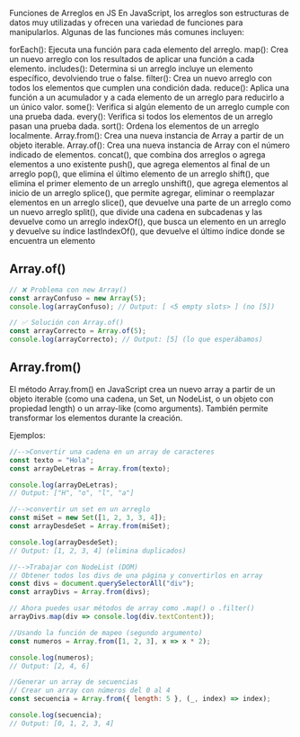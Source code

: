 Funciones de Arreglos en JS
En JavaScript, los arreglos son estructuras de datos muy utilizadas y ofrecen una variedad de funciones para manipularlos. Algunas de las funciones más comunes incluyen:

forEach(): Ejecuta una función para cada elemento del arreglo.
map(): Crea un nuevo arreglo con los resultados de aplicar una función a cada elemento.
includes(): Determina si un arreglo incluye un elemento específico, devolviendo true o false.
filter(): Crea un nuevo arreglo con todos los elementos que cumplen una condición dada.
reduce(): Aplica una función a un acumulador y a cada elemento de un arreglo para reducirlo a un único valor.
some(): Verifica si algún elemento de un arreglo cumple con una prueba dada.
every(): Verifica si todos los elementos de un arreglo pasan una prueba dada.
sort(): Ordena los elementos de un arreglo localmente.
Array.from(): Crea una nueva instancia de Array a partir de un objeto iterable.
Array.of(): Crea una nueva instancia de Array con el número indicado de elementos.
concat(), que combina dos arreglos o agrega elementos a uno existente 
push(), que agrega elementos al final de un arreglo 
pop(), que elimina el último elemento de un arreglo 
shift(), que elimina el primer elemento de un arreglo 
unshift(), que agrega elementos al inicio de un arreglo 
splice(), que permite agregar, eliminar o reemplazar elementos en un arreglo 
slice(), que devuelve una parte de un arreglo como un nuevo arreglo 
split(), que divide una cadena en subcadenas y las devuelve como un arreglo 
indexOf(), que busca un elemento en un arreglo y devuelve su índice 
lastIndexOf(), que devuelve el último índice donde se encuentra un elemento 

## Array.of()
```js
// ❌ Problema con new Array()
const arrayConfuso = new Array(5);
console.log(arrayConfuso); // Output: [ <5 empty slots> ] (no [5])

// ✅ Solución con Array.of()
const arrayCorrecto = Array.of(5);
console.log(arrayCorrecto); // Output: [5] (lo que esperábamos)

```

## Array.from()

El método Array.from() en JavaScript crea un nuevo array a partir de un objeto iterable (como una cadena, un Set, un NodeList, o un objeto con propiedad length) o un array-like (como arguments). También permite transformar los elementos durante la creación.

Ejemplos:

```js
//-->Convertir una cadena en un array de caracteres
const texto = "Hola";
const arrayDeLetras = Array.from(texto);

console.log(arrayDeLetras); 
// Output: ["H", "o", "l", "a"]

//-->convertir un set en un arreglo
const miSet = new Set([1, 2, 3, 3, 4]);
const arrayDesdeSet = Array.from(miSet);

console.log(arrayDesdeSet); 
// Output: [1, 2, 3, 4] (elimina duplicados)

//-->Trabajar con NodeList (DOM)
// Obtener todos los divs de una página y convertirlos en array
const divs = document.querySelectorAll("div");
const arrayDivs = Array.from(divs);

// Ahora puedes usar métodos de array como .map() o .filter()
arrayDivs.map(div => console.log(div.textContent));

//Usando la función de mapeo (segundo argumento)
const numeros = Array.from([1, 2, 3], x => x * 2);

console.log(numeros); 
// Output: [2, 4, 6]

//Generar un array de secuencias
// Crear un array con números del 0 al 4
const secuencia = Array.from({ length: 5 }, (_, index) => index);

console.log(secuencia); 
// Output: [0, 1, 2, 3, 4]

```

